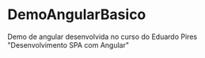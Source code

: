 # DemoAngularBasico
Demo de angular desenvolvida no curso do Eduardo Pires "Desenvolvimento SPA com Angular"
